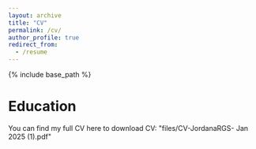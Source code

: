 ```yaml
---
layout: archive
title: "CV"
permalink: /cv/
author_profile: true
redirect_from:
  - /resume
---
```


{% include base_path %}

Education
======
You can find my full CV here to download 
CV: "files/CV-JordanaRGS- Jan 2025 (1).pdf"
